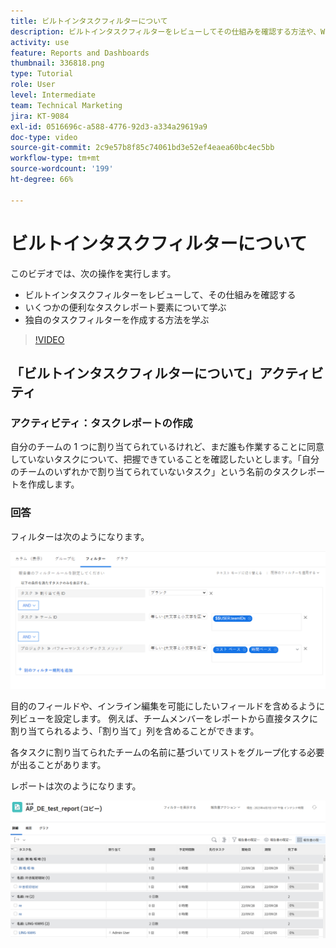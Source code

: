 ```yaml
---
title: ビルトインタスクフィルターについて
description: ビルトインタスクフィルターをレビューしてその仕組みを確認する方法や、Workfrontで独自のタスクフィルターを作成する方法を説明します。
activity: use
feature: Reports and Dashboards
thumbnail: 336818.png
type: Tutorial
role: User
level: Intermediate
team: Technical Marketing
jira: KT-9084
exl-id: 0516696c-a588-4776-92d3-a334a29619a9
doc-type: video
source-git-commit: 2c9e57b8f85c74061bd3e52ef4eaea60bc4ec5bb
workflow-type: tm+mt
source-wordcount: '199'
ht-degree: 66%

---
```


# ビルトインタスクフィルターについて

このビデオでは、次の操作を実行します。

* ビルトインタスクフィルターをレビューして、その仕組みを確認する
* いくつかの便利なタスクレポート要素について学ぶ
* 独自のタスクフィルターを作成する方法を学ぶ

>[!VIDEO](https://video.tv.adobe.com/v/336818/?quality=12&learn=on)

## 「ビルトインタスクフィルターについて」アクティビティ


### アクティビティ：タスクレポートの作成

自分のチームの 1 つに割り当てられているけれど、まだ誰も作業することに同意していないタスクについて、把握できていることを確認したいとします。「自分のチームのいずれかで割り当てられていないタスク」という名前のタスクレポートを作成します。

### 回答

フィルターは次のようになります。

![タスクフィルターを作成する画面の画像](assets/opening-built-in-task-filters-1.png)

目的のフィールドや、インライン編集を可能にしたいフィールドを含めるように列ビューを設定します。 例えば、チームメンバーをレポートから直接タスクに割り当てられるよう、「割り当て」列を含めることができます。

各タスクに割り当てられたチームの名前に基づいてリストをグループ化する必要が出ることがあります。

レポートは次のようになります。

![タスクレポートの画像](assets/opening-built-in-task-filters-2.png)
